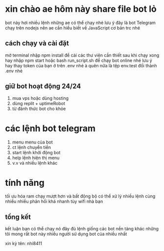 # xin chào ae hôm này share file bot lỏ
bot này hơi nhiều lệnh những ae có thể chạy nhé
lưu ý đây là bot Telegram chạy trên nodejs nên ae cần hiểu biết về JavaScript cơ bản trc nhé 

## cách chạy và cài đặt 
mở terminal nhập npm install để cài các thư viện cần thiết 
sau khi chạy xong hay nhập npm start hoặc bash run_script.sh để chạy bot online nhé lưu ý hay thay token của bạn ở trên .env nhé à quên nữa là tệp env.test đối thành .env nhé 
## giữ bot hoạt động 24/24
1. mua vps hoặc dùng hosting
2. dùng replit + uptimeRobot
3. từ đánh thức bot cho khỏe 
# các lệnh bot telegram 
1. menu menu của bot
2. ct lệnh chuyển tiền 
3. start lệnh khởi động bot
4. help lệnh hiện thị menu
5. v.v và nhiều lệnh khác
# tính năng 
tối ưu hóa ram 
chạy mượt hơn và bất động bộ 
có thể xử lý nhiều lệnh cùng nhiều nhiều 
phản hồi khá nhanh tùy wifi nhà bạn 
## tổng kết 
kết luận bạn có thể chạy nó đây đủ lệnh giống các bot nền tảng khác những tôi mong rất bot này nhiều người sử dụng bot của nhiều nhất 


xin kỳ tên: nhi8411
